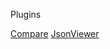 Plugins

[Compare](https://sourceforge.net/projects/npp-plugins/)
[JsonViewer](https://sourceforge.net/projects/nppjsonviewer/)
[]()
[]()
[]()


